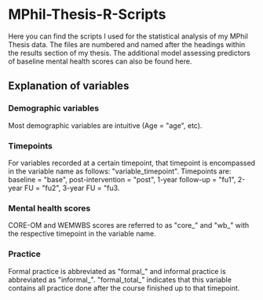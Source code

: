 # MPhil-Thesis-R-Scripts
Here you can find the scripts I used for the statistical analysis of my MPhil Thesis data.
The files are numbered and named after the headings within the results section of my thesis.
The additional model assessing predictors of baseline mental health scores can also be found here.

## Explanation of variables
### Demographic variables
Most demographic variables are intuitive (Age = "age", etc).
### Timepoints
For variables recorded at a certain timepoint, that timepoint is encompassed in the variable name as follows: "variable_timepoint". Timepoints are: baseline = "base", post-intervention = "post", 1-year follow-up = "fu1", 2-year FU = "fu2", 3-year FU = "fu3.
### Mental health scores
CORE-OM and WEMWBS scores are referred to as "core_" and "wb_" with the respective timepoint in the variable name.
### Practice
Formal practice is abbreviated as "formal_" and informal practice is abbreviated as "informal_". "formal_total_" indicates that this variable contains all practice done after the course finished up to that timepoint.

